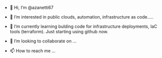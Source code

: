 - 👋 Hi, I’m @azanetti67
- 👀 I’m interested in public clouds, automation, infrastructure as code.....
- 🌱 I’m currently learning bulding code for infrastructure deployments, IaC tools (terraform).
Just starting using github now.

- 💞️ I’m looking to collaborate on ...
- 📫 How to reach me ...

<!---
azanetti67/azanetti67 is a ✨ special ✨ repository because its `README.md` (this file) appears on your GitHub profile.
You can click the Preview link to take a look at your changes.
--->
